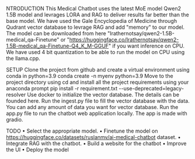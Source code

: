 NTRODUCTION
This Medical Chatbot uses the latest MoE model Qwen2 1.5B model and levrages LORA and RAG to deliver results far better than the base model. We have used the Gale Encyclopedia of Medicine through Qudrant vector database to levrage RAG and add "memory" to our model. The model can be downloaded from here "Irathernotsay/qwen2-1.5B-medical_qa-Finetune" or "https://huggingface.co/Irathernotsay/qwen2-1.5B-medical_qa-Finetune-Q4_K_M-GGUF" if you want inference on CPU. We have used 4 bit quantization to be able to run the model on CPU using the llama.cpp.

SETUP
Clone the project from github and create a virtual environment using conda in python=3.9 conda create -n myenv python=3.9 Move to the project directory using cd and install all the project requirements using your anaconda prompt pip install -r requirement.txt --use-deprecated=legacy-resolver Use docker to initialize the vector database. The details can be founded here. Run the ingest.py file to fill the vector database with the data. You can add any amount of data you want for vector database. Run the app.py file to run the chatbot web application locally. The app is made with gradio.

TODO
• Select the appropriate model. • Finetune the model on https://huggingface.co/datasets/ruslanmv/ai-medical-chatbot dataset. • Integrate RAG with the chatbot. • Build a website for the chatbot • Improve the UI • Deploy the model
